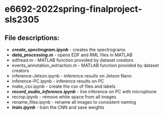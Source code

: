 # e6692-2022spring-finalproject-sls2305

## File descriptions:
* ***create_spectrogram.ipynb*** - creates the spectrograms
* ***data_processing.m*** - opens EDF and RML files in MATLAB
* edfread.m - MATLAB function provided by dataset creators
* events_annotation_extraction.m - MATLAB function provided by dataset creators
* inference-Jetson.ipynb - inference results on Jetson Nano
* inference-PC.ipynb - inference results on PC
* make_csv.ipynb - create the csv of files and labels
* ***record_audio_inference.ipynb*** - live inference on PC with microphone
* recrop.ipynb - remove white space from all images
* rename_files.ipynb - rename all images to consistent naming
* ***train.ipynb*** - train the CNN and save weights
